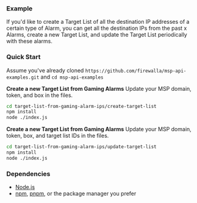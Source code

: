 ### Example

If you'd like to create a Target List of all the destination IP addresses of a certain type of Alarm, you can get all the destination IPs from the past x Alarms, create a new Target List, and update the Target List periodically with these alarms.


### Quick Start
Assume you've already cloned `https://github.com/firewalla/msp-api-examples.git` and `cd msp-api-examples`

**Create a new Target List from Gaming Alarms**
Update your MSP domain, token, and box in the files.

```bash
cd target-list-from-gaming-alarm-ips/create-target-list
npm install
node ./index.js
```
**Create a new Target List from Gaming Alarms**
Update your MSP domain, token, box, and target list IDs in the files.

```bash
cd target-list-from-gaming-alarm-ips/update-target-list
npm install
node ./index.js
```

### Dependencies
- [Node.js](https://nodejs.org/)
- [npm](https://www.npmjs.com/package/npm), [pnpm](https://pnpm.io/installation), or the package manager you prefer
